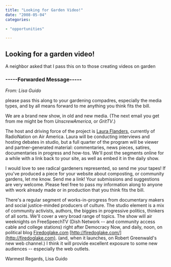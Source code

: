 ```yaml
---
title: "Looking for Garden Video!"
date: "2008-05-04"
categories:

- "opportunities"

---
```


## Looking for a garden video!

A neighbor asked that I pass this on to those creating videos on garden

### -----Forwarded Message-----

_From: Lisa Guido_

please pass this along to your gardening compadres, especially the media types, and by all means forward to me anything
you think fits the bill.

We are a brand new show, in old and new media. (The next email you get from me might be from *UnscrewAmerica*, or
*GritTV*.) 

The host and driving force of the project is [Laura Flanders](http://lauraflanders.com), currently of RadioNation on Air America. Laura will be conducting interviews and hosting debates in studio, but a full quarter of the program will be viewer and
partner-generated material: commentaries, news pieces, satires, documentaries in progress and how-tos. We'll post the
segments online for a while with a link back to your site, as well as embed it in the daily show. 

I would love to see radical gardeners represented, so send me your tapes! If you've produced a piece for your website about composting, or community gardens, let me know. Send me a link! Your submissions and suggestions are very welcome. Please feel free to pass my information along to anyone with work already made or in production that you think fits the bill. 

There's a regular segment of works-in-progress from documentary makers and social justice-minded producers of culture. The studio
element is a mix of community activists, authors, the biggies in progressive politics, thinkers of all sorts. We'll
cover a very broad range of topics. The show will air weeknights on FreeSpeechTV (Dish Network -- and community access
cable and college stations) right after Democracy Now, and daily, noon, on political
blog [Firedoglake.com](http://Firedoglake.com) [http://firedoglake.com/](http://firedoglake.com). 
(and, when it launches, on Robert Greenwald's new web channel.) I think it will provide excellent exposure to some new audiences --
especially the web outlets. 

Warmest Regards, 
Lisa Guido
